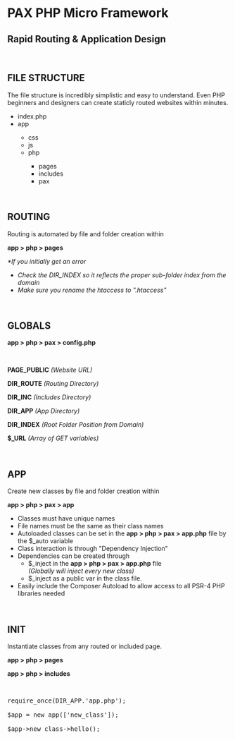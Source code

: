 <h1>PAX PHP Micro Framework</h1>
<h2>Rapid Routing & Application Design</h2>
<br />
<h2>FILE STRUCTURE</h2>
<p>The file structure is incredibly simplistic and easy to understand. Even PHP beginners and designers can create staticly routed websites within minutes.</p>

<ul class='files' >
    <li><span class='fi-page'></span> index.php</li>
    <li><span class='fi-folder'></span> app</li>
      <ul><li class='m1'><span class='fi-folder'></span> css</li>
      <li class='m1'><span class='fi-folder'></span> js</li>
      <li class='m1'><span class='fi-folder'></span> php</li>
      <ul><li class='m2'><span class='fi-folder'></span> pages</li>
      <li class='m2'><span class='fi-folder'></span> includes</li>
      <li class='m2'><span class='fi-folder'></span> pax</li></ul></ul>
  </ul>
  <br />
<h2>ROUTING</h2>
<p>Routing is automated by file and folder creation within </p>
<p><strong>app > php > pages</strong></p>
<p><em>*If you initially get an error</em></p>
<ul>
<li><em>Check the DIR_INDEX so it reflects the proper sub-folder index from the domain</em></li>
<li><em>Make sure you rename the htaccess to ".htaccess"</em></li>
</ul>
<br />
<h2>GLOBALS </h2>
<p><strong>app > php > pax > config.php </strong></p>
<br />
<p><strong>PAGE_PUBLIC</strong> <em>(Website URL)</em></p>
<p><strong>DIR_ROUTE</strong> <em>(Routing Directory)</em></p>
<p><strong>DIR_INC</strong> <em>(Includes Directory)</em></p>
<p><strong>DIR_APP</strong> <em>(App Directory)</em></p>
<p><strong>DIR_INDEX</strong> <em>(Root Folder Position from Domain)</em></p>
<p><strong>$_URL</strong> <em>(Array of GET variables)</em></p>
<br />
<h2>APP</h2>
<p>Create new classes by file and folder creation within </p>
<p><strong>app > php > pax > app</strong></p>
<ul>
<li>Classes must have unique names</li>
<li>File names must be the same as their class names</li>
<li>Autoloaded classes can be set in the <strong>app > php > pax > app.php</strong> file by the $_auto variable</li>
<li>Class interaction is through "Dependency Injection"</li>
<li>Dependencies can be created through <ul>
  <li>$_inject in the <strong>app > php > pax > app.php</strong> file <br /><em>(Globally will inject every new class)</em></li>
  <li>$_inject as a public var in the class file.</li></ul></li>
<li>Easily include the Composer Autoload to allow access to all PSR-4 PHP libraries needed</li>
</ul>
</ul>
<br />
<h2>INIT</h2>
<p>Instantiate classes from any routed or included page. </p>
<p><strong>app > php > pages </strong></p>
<p><strong>app > php > includes</strong></p>
<br />
<pre>
require_once(DIR_APP.'app.php');<br />
$app = new app(['new_class']);<br />
$app->new_class->hello();
</pre>

